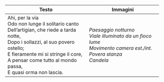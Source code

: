 
|   Testo  |   Immagini  |
| --- | --- |
| Ahi, per la via<br>Odo non lunge il solitario canto<br>Dell’artigian, che riede a tarda notte,<br>Dopo i sollazzi, al suo povero ostello;<br>E fieramente mi si stringe il core,<br>A pensar come tutto al mondo passa,<br>E quasi orma non lascia. |  *Paesaggio notturno*<br>*Viale illuminato da un fioco lume*<br>*Movimento camera est./int.*<br>*Povera stanza*<br>*Candela*   |